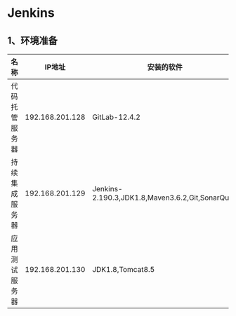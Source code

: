 # Jenkins

## 1、环境准备

| 名称           | IP地址          | 安装的软件                                      |
| -------------- | --------------- | ----------------------------------------------- |
| 代码托管服务器 | 192.168.201.128 | GitLab-12.4.2                                   |
| 持续集成服务器 | 192.168.201.129 | Jenkins-2.190.3,JDK1.8,Maven3.6.2,Git,SonarQube |
| 应用测试服务器 | 192.168.201.130 | JDK1.8,Tomcat8.5                                |

